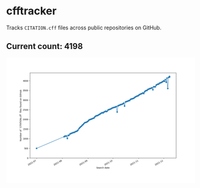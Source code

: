 # cfftracker

Tracks `CITATION.cff` files across public repositories on GitHub.

## Current count: 4198

![A graph showing a timeline of file counts for CITATION.cff files across GitHub retrieved via GitHub search API.](cff_counts.png)
